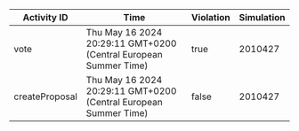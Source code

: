 | Activity ID | Time | Violation | Simulation |
| --- | --- | --- | --- |
| vote | Thu May 16 2024 20:29:11 GMT+0200 (Central European Summer Time) | true | 2010427 |
| createProposal | Thu May 16 2024 20:29:11 GMT+0200 (Central European Summer Time) | false | 2010427 |